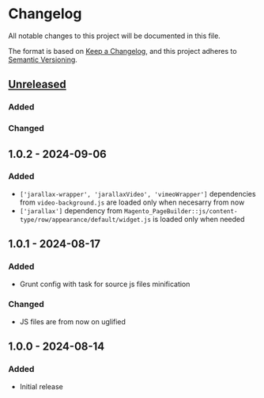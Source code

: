 # Changelog

All notable changes to this project will be documented in this file.

The format is based on [Keep a Changelog](https://keepachangelog.com/en/1.1.0/),
and this project adheres to [Semantic Versioning](https://semver.org/spec/v2.0.0.html).

## [Unreleased]
### Added
### Changed

## 1.0.2 - 2024-09-06
### Added
- `['jarallax-wrapper', 'jarallaxVideo', 'vimeoWrapper']` dependencies from `video-background.js` are loaded only when necesarry from now
- `['jarallax']` dependency from `Magento_PageBuilder::js/content-type/row/appearance/default/widget.js` is loaded only when needed

## 1.0.1 - 2024-08-17
### Added
- Grunt config with task for source js files minification
### Changed
- JS files are from now on uglified

## 1.0.0 - 2024-08-14
### Added
- Initial release

[unreleased]: https://github.com/collabpl/magento2-module-page-builder/compare/1.0.1...HEAD
[1.0.1]: https://github.com/collabpl/magento2-module-page-builder/compare/1.0.0...1.0.1
[1.0.0]: https://github.com/collabpl/magento2-module-page-builder/releases/tag/1.0.0
